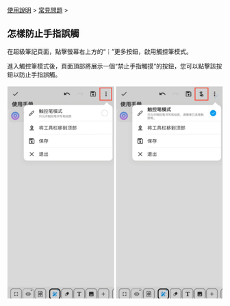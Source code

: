 [使用說明](/dragonnest/drawnote/manual/zh) > [常見問題](/dragonnest/drawnote/manual/zh/q_a) >

怎樣防止手指誤觸
----

在超級筆記頁面，點擊螢幕右上方的“⋮”更多按鈕，啟用觸控筆模式。

進入觸控筆模式後，頁面頂部將展示一個“禁止手指觸摸”的按鈕，您可以點擊該按鈕以防止手指誤觸。

![](imgs/stylus_mode.png)